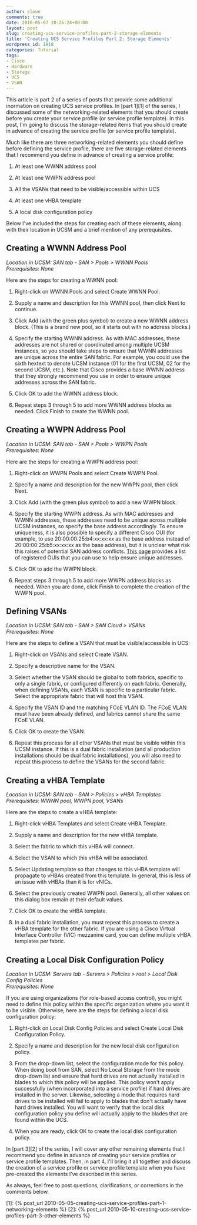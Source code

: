 ```yaml
---
author: slowe
comments: true
date: 2010-05-07 10:26:24+00:00
layout: post
slug: creating-ucs-service-profiles-part-2-storage-elements
title: 'Creating UCS Service Profiles Part 2: Storage Elements'
wordpress_id: 1918
categories: Tutorial
tags:
- Cisco
- Hardware
- Storage
- UCS
- VSAN
---
```


This article is part 2 of a series of posts that provide some additional inormation on creating UCS service profiles. In [part 1][1] of the series, I discussed some of the networking-related elements that you should create before you create your service profile (or service profile template). In this post, I'm going to discuss the storage-related items that you should create in advance of creating the service profile (or service profile template).

Much like there are three networking-related elements you should define before defining the service profile, there are five storage-related elements that I recommend you define in advance of creating a service profile:

1. At least one WWNN address pool

2. At least one WWPN address pool

3. All the VSANs that need to be visible/accessible within UCS

4. At least one vHBA template

5. A local disk configuration policy

Below I've included the steps for creating each of these elements, along with their location in UCSM and a brief mention of any prerequisites.

## Creating a WWNN Address Pool

_Location in UCSM: SAN tab - SAN > Pools > WWNN Pools_  
_Prerequisites: None_

Here are the steps for creating a WWNN pool:

1. Right-click on WWNN Pools and select Create WWNN Pool.

2. Supply a name and description for this WWNN pool, then click Next to continue.

3. Click Add (with the green plus symbol) to create a new WWNN address block. (This is a brand new pool, so it starts out with no address blocks.)

4. Specify the starting WWNN address. As with MAC addresses, these addresses are not shared or coordinated among multiple UCSM instances, so you should take steps to ensure that WWNN addresses are unique across the entire SAN fabric. For example, you could use the sixth hextext to denote UCSM instance (01 for the first UCSM, 02 for the second UCSM, etc.). Note that Cisco provides a base WWNN address that they strongly recommend you use in order to ensure unique addresses across the SAN fabric.

5. Click OK to add the WWNN address block.

6. Repeat steps 3 through 5 to add more WWNN address blocks as needed. Click Finish to create the WWNN pool.

## Creating a WWPN Address Pool

_Location in UCSM: SAN tab - SAN > Pools > WWPN Pools_  
_Prerequisites: None_

Here are the steps for creating a WWPN address pool:

1. Right-click on WWPN Pools and select Create WWPN Pool.

2. Specify a name and description for the new WWPN pool, then click Next.

3. Click Add (with the green plus symbol) to add a new WWPN block.

4. Specify the starting WWPN address. As with MAC addresses and WWNN addresses, these addresses need to be unique across multiple UCSM instances, so specify the base address accordingly. To ensure uniqueness, it is also possible to specify a different Cisco OUI (for example, to use 20:00:00:25:b4:xx:xx:xx as the base address instead of 20:00:00:25:b5:xx:xx:xx as the base address), but it is unclear what risk this raises of potential SAN address conflicts. [This page](http://standards.ieee.org/regauth/oui/oui.txt) provides a list of registered OUIs that you can use to help ensure unique addresses.

5. Click OK to add the WWPN block.

6. Repeat steps 3 through 5 to add more WWPN address blocks as needed. When you are done, click Finish to complete the creation of the WWPN pool.

## Defining VSANs

_Location in UCSM: SAN tab - SAN > SAN Cloud > VSANs_  
_Prerequisites: None_

Here are the steps to define a VSAN that must be visible/accessible in UCS:

1. Right-click on VSANs and select Create VSAN.

2. Specify a descriptive name for the VSAN.

3. Select whether the VSAN should be global to both fabrics, specific to only a single fabric, or configured differently on each fabric. Generally, when defining VSANs, each VSAN is specific to a particular fabric. Select the appropriate fabric that will host this VSAN.

4. Specify the VSAN ID and the matching FCoE VLAN ID. The FCoE VLAN must have been already defined, and fabrics cannot share the same FCoE VLAN.

5. Click OK to create the VSAN.

6. Repeat this process for all other VSANs that must be visible within this UCSM instance. If this is a dual fabric installation (and all production installations should be dual fabric installations), you will also need to repeat this process to define the VSANs for the second fabric.

## Creating a vHBA Template

_Location in UCSM: SAN tab - SAN > Policies > vHBA Templates_  
_Prerequisites: WWNN pool, WWPN pool, VSANs_

Here are the steps to create a vHBA template:

1. Right-click vHBA Templates and select Create vHBA Template.

2. Supply a name and description for the new vHBA template.

3. Select the fabric to which this vHBA will connect.

4. Select the VSAN to which this vHBA will be associated.

5. Select Updating template so that changes to this vHBA template will propagate to vHBAs created from this template. In general, this is less of an issue with vHBAs than it is for vNICs.

6. Select the previously created WWPN pool. Generally, all other values on this dialog box remain at their default values.

7. Click OK to create the vHBA template.

8. In a dual fabric installation, you must repeat this process to create a vHBA template for the other fabric. If you are using a Cisco Virtual Interface Controller (VIC) mezzanine card, you can define multiple vHBA templates per fabric.

## Creating a Local Disk Configuration Policy

_Location in UCSM: Servers tab - Servers > Policies > root > Local Disk Config Policies_  
_Prerequisites: None_

If you are using organizations (for role-based access control), you might need to define this policy within the specific organization where you want it to be visible. Otherwise, here are the steps for defining a local disk configuration policy:

1. Right-click on Local Disk Config Policies and select Create Local Disk Configuration Policy.

2. Specify a name and description for the new local disk configuration policy.

3. From the drop-down list, select the configuration mode for this policy. When doing boot from SAN, select No Local Storage from the mode drop-down list and ensure that hard drives are not actually installed in blades to which this policy will be applied. This policy won't apply successfully (when incorporated into a service profile) if hard drives are installed in the server. Likewise, selecting a mode that requires hard drives to be installed will fail to apply to blades that don't actually have hard drives installed. You will want to verify that the local disk configuration policy you define will actually apply to the blades that are found within the UCS.

4. When you are ready, click OK to create the local disk configuration policy.

In [part 3][2] of the series, I will cover any other remaining elements that I recommend you define in advance of creating your service profiles or service profile templates. Then, in part 4, I'll bring it all together and discuss the creation of a service profile or service profile template when you have pre-created the elements I've described in this series.

As always, feel free to post questions, clarifications, or corrections in the comments below.

[1]: {% post_url 2010-05-05-creating-ucs-service-profiles-part-1-networking-elements %}
[2]: {% post_url 2010-05-10-creating-ucs-service-profiles-part-3-other-elements %}
